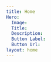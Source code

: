 ```yaml
---
title: Home
Hero:
  Image: 
  Title: 
  Description: 
  Button Label: 
  Button Url: 
layout: home
---
```


